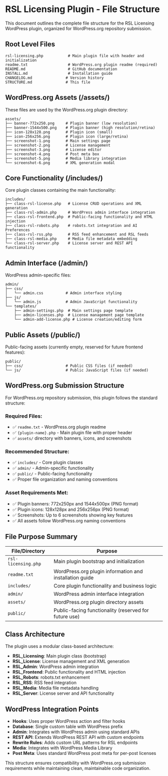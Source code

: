 # RSL Licensing Plugin - File Structure

This document outlines the complete file structure for the RSL Licensing WordPress plugin, organized for WordPress.org repository submission.

## Root Level Files

```
rsl-licensing.php           # Main plugin file with header and initialization
readme.txt                  # WordPress.org plugin readme (required)
README.md                   # GitHub documentation
INSTALL.md                  # Installation guide
CHANGELOG.md               # Version history
STRUCTURE.md               # This file
```

## WordPress.org Assets (/assets/)

These files are used by the WordPress.org plugin directory:

```
assets/
├── banner-772x250.png     # Plugin banner (low resolution)
├── banner-1544x500.png    # Plugin banner (high resolution/retina)
├── icon-128x128.png       # Plugin icon (small)
├── icon-256x256.png       # Plugin icon (large/retina)
├── screenshot-1.png       # Main settings page
├── screenshot-2.png       # License management
├── screenshot-3.png       # License editor
├── screenshot-4.png       # Post meta box
├── screenshot-5.png       # Media library integration
└── screenshot-6.png       # XML generation modal
```

## Core Functionality (/includes/)

Core plugin classes containing the main functionality:

```
includes/
├── class-rsl-license.php   # License CRUD operations and XML generation
├── class-rsl-admin.php     # WordPress admin interface integration
├── class-rsl-frontend.php  # Public-facing functionality and HTML injection
├── class-rsl-robots.php    # robots.txt integration and AI Preferences
├── class-rsl-rss.php       # RSS feed enhancement and RSL feeds
├── class-rsl-media.php     # Media file metadata embedding
└── class-rsl-server.php    # License server and REST API functionality
```

## Admin Interface (/admin/)

WordPress admin-specific files:

```
admin/
├── css/
│   └── admin.css          # Admin interface styling
├── js/
│   └── admin.js           # Admin JavaScript functionality
└── templates/
    ├── admin-settings.php  # Main settings page template
    ├── admin-licenses.php  # License management page template
    └── admin-add-license.php # License creation/editing form
```

## Public Assets (/public/)

Public-facing assets (currently empty, reserved for future frontend features):

```
public/
├── css/                   # Public CSS files (if needed)
└── js/                    # Public JavaScript files (if needed)
```

## WordPress.org Submission Structure

For WordPress.org repository submission, this plugin follows the standard structure:

### Required Files:
- ✅ `readme.txt` - WordPress.org plugin readme
- ✅ `{plugin-name}.php` - Main plugin file with proper header
- ✅ `assets/` directory with banners, icons, and screenshots

### Recommended Structure:
- ✅ `includes/` - Core plugin classes
- ✅ `admin/` - Admin-specific functionality
- ✅ `public/` - Public-facing functionality
- ✅ Proper file organization and naming conventions

### Asset Requirements Met:
- ✅ Plugin banners: 772x250px and 1544x500px (PNG format)
- ✅ Plugin icons: 128x128px and 256x256px (PNG format) 
- ✅ Screenshots: Up to 6 screenshots showing key features
- ✅ All assets follow WordPress.org naming conventions

## File Purpose Summary

| File/Directory | Purpose |
|----------------|---------|
| `rsl-licensing.php` | Main plugin bootstrap and initialization |
| `readme.txt` | WordPress.org plugin information and installation guide |
| `includes/` | Core plugin functionality and business logic |
| `admin/` | WordPress admin interface integration |
| `assets/` | WordPress.org plugin directory assets |
| `public/` | Public-facing functionality (reserved for future use) |

## Class Architecture

The plugin uses a modular class-based architecture:

- **RSL_Licensing**: Main plugin class (bootstrap)
- **RSL_License**: License management and XML generation
- **RSL_Admin**: WordPress admin integration
- **RSL_Frontend**: Public functionality and HTML injection
- **RSL_Robots**: robots.txt enhancement
- **RSL_RSS**: RSS feed integration
- **RSL_Media**: Media file metadata handling
- **RSL_Server**: License server and API functionality

## WordPress Integration Points

- **Hooks**: Uses proper WordPress action and filter hooks
- **Database**: Single custom table with WordPress prefix
- **Admin**: Integrates with WordPress admin using standard APIs
- **REST API**: Extends WordPress REST API with custom endpoints
- **Rewrite Rules**: Adds custom URL patterns for RSL endpoints
- **Media**: Integrates with WordPress Media Library
- **Post Meta**: Uses standard WordPress post meta for per-post licenses

This structure ensures compatibility with WordPress.org submission requirements while maintaining clean, maintainable code organization.
